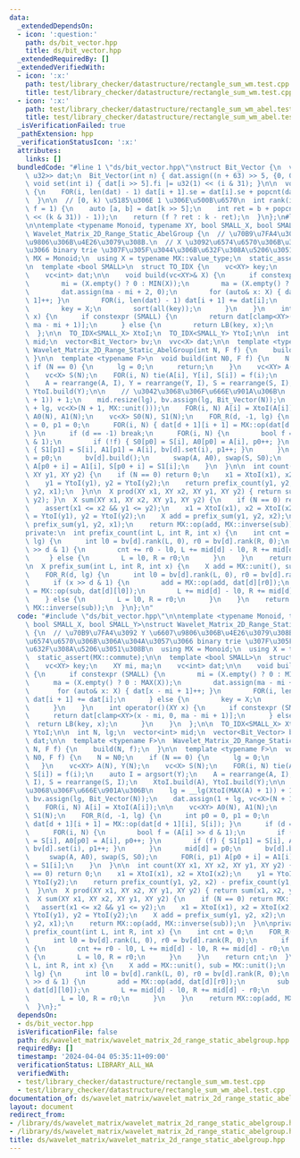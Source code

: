 ```yaml
---
data:
  _extendedDependsOn:
  - icon: ':question:'
    path: ds/bit_vector.hpp
    title: ds/bit_vector.hpp
  _extendedRequiredBy: []
  _extendedVerifiedWith:
  - icon: ':x:'
    path: test/library_checker/datastructure/rectangle_sum_wm.test.cpp
    title: test/library_checker/datastructure/rectangle_sum_wm.test.cpp
  - icon: ':x:'
    path: test/library_checker/datastructure/rectangle_sum_wm_abel.test.cpp
    title: test/library_checker/datastructure/rectangle_sum_wm_abel.test.cpp
  _isVerificationFailed: true
  _pathExtension: hpp
  _verificationStatusIcon: ':x:'
  attributes:
    links: []
  bundledCode: "#line 1 \"ds/bit_vector.hpp\"\nstruct Bit_Vector {\n  vc<pair<u32,\
    \ u32>> dat;\n  Bit_Vector(int n) { dat.assign((n + 63) >> 5, {0, 0}); }\n\n \
    \ void set(int i) { dat[i >> 5].fi |= u32(1) << (i & 31); }\n\n  void build()\
    \ {\n    FOR(i, len(dat) - 1) dat[i + 1].se = dat[i].se + popcnt(dat[i].fi);\n\
    \  }\n\n  // [0, k) \u5185\u306E 1 \u306E\u500B\u6570\n  int rank(int k, bool\
    \ f = 1) {\n    auto [a, b] = dat[k >> 5];\n    int ret = b + popcnt(a & ((u32(1)\
    \ << (k & 31)) - 1));\n    return (f ? ret : k - ret);\n  }\n};\n#line 2 \"ds/wavelet_matrix/wavelet_matrix_2d_range_static_abelgroup.hpp\"\
    \n\ntemplate <typename Monoid, typename XY, bool SMALL_X, bool SMALL_Y>\nstruct\
    \ Wavelet_Matrix_2D_Range_Static_AbelGroup {\n  // \u70B9\u7FA4\u3092 Y \u6607\
    \u9806\u306B\u4E26\u3079\u308B.\n  // X \u3092\u6574\u6570\u306B\u306A\u304A\u3057\
    \u3066 binary trie \u307F\u305F\u3044\u306B\u632F\u308A\u5206\u3051\u308B\n  using\
    \ MX = Monoid;\n  using X = typename MX::value_type;\n  static_assert(MX::commute);\n\
    \n  template <bool SMALL>\n  struct TO_IDX {\n    vc<XY> key;\n    XY mi, ma;\n\
    \    vc<int> dat;\n\n    void build(vc<XY>& X) {\n      if constexpr (SMALL) {\n\
    \        mi = (X.empty() ? 0 : MIN(X));\n        ma = (X.empty() ? 0 : MAX(X));\n\
    \        dat.assign(ma - mi + 2, 0);\n        for (auto& x: X) { dat[x - mi +\
    \ 1]++; }\n        FOR(i, len(dat) - 1) dat[i + 1] += dat[i];\n      } else {\n\
    \        key = X;\n        sort(all(key));\n      }\n    }\n    int operator()(XY\
    \ x) {\n      if constexpr (SMALL) {\n        return dat[clamp<XY>(x - mi, 0,\
    \ ma - mi + 1)];\n      } else {\n        return LB(key, x);\n      }\n    }\n\
    \  };\n\n  TO_IDX<SMALL_X> XtoI;\n  TO_IDX<SMALL_Y> YtoI;\n\n  int N, lg;\n  vector<int>\
    \ mid;\n  vector<Bit_Vector> bv;\n  vvc<X> dat;\n\n  template <typename F>\n \
    \ Wavelet_Matrix_2D_Range_Static_AbelGroup(int N, F f) {\n    build(N, f);\n \
    \ }\n\n  template <typename F>\n  void build(int N0, F f) {\n    N = N0;\n   \
    \ if (N == 0) {\n      lg = 0;\n      return;\n    }\n    vc<XY> A(N), Y(N);\n\
    \    vc<X> S(N);\n    FOR(i, N) tie(A[i], Y[i], S[i]) = f(i);\n    auto I = argsort(Y);\n\
    \    A = rearrange(A, I), Y = rearrange(Y, I), S = rearrange(S, I);\n    XtoI.build(A),\
    \ YtoI.build(Y);\n\n    // \u3042\u3068\u306F\u666E\u901A\u306B\n    lg = __lg(XtoI(MAX(A)\
    \ + 1)) + 1;\n    mid.resize(lg), bv.assign(lg, Bit_Vector(N));\n    dat.assign(1\
    \ + lg, vc<X>(N + 1, MX::unit()));\n    FOR(i, N) A[i] = XtoI(A[i]);\n\n    vc<XY>\
    \ A0(N), A1(N);\n    vc<X> S0(N), S1(N);\n    FOR_R(d, -1, lg) {\n      int p0\
    \ = 0, p1 = 0;\n      FOR(i, N) { dat[d + 1][i + 1] = MX::op(dat[d + 1][i], S[i]);\
    \ }\n      if (d == -1) break;\n      FOR(i, N) {\n        bool f = (A[i] >> d\
    \ & 1);\n        if (!f) { S0[p0] = S[i], A0[p0] = A[i], p0++; }\n        if (f)\
    \ { S1[p1] = S[i], A1[p1] = A[i], bv[d].set(i), p1++; }\n      }\n      mid[d]\
    \ = p0;\n      bv[d].build();\n      swap(A, A0), swap(S, S0);\n      FOR(i, p1)\
    \ A[p0 + i] = A1[i], S[p0 + i] = S1[i];\n    }\n  }\n\n  int count(XY x1, XY x2,\
    \ XY y1, XY y2) {\n    if (N == 0) return 0;\n    x1 = XtoI(x1), x2 = XtoI(x2);\n\
    \    y1 = YtoI(y1), y2 = YtoI(y2);\n    return prefix_count(y1, y2, x2) - prefix_count(y1,\
    \ y2, x1);\n  }\n\n  X prod(XY x1, XY x2, XY y1, XY y2) { return sum(x1, x2, y1,\
    \ y2); }\n  X sum(XY x1, XY x2, XY y1, XY y2) {\n    if (N == 0) return MX::unit();\n\
    \    assert(x1 <= x2 && y1 <= y2);\n    x1 = XtoI(x1), x2 = XtoI(x2);\n    y1\
    \ = YtoI(y1), y2 = YtoI(y2);\n    X add = prefix_sum(y1, y2, x2);\n    X sub =\
    \ prefix_sum(y1, y2, x1);\n    return MX::op(add, MX::inverse(sub));\n  }\n\n\
    private:\n  int prefix_count(int L, int R, int x) {\n    int cnt = 0;\n    FOR_R(d,\
    \ lg) {\n      int l0 = bv[d].rank(L, 0), r0 = bv[d].rank(R, 0);\n      if (x\
    \ >> d & 1) {\n        cnt += r0 - l0, L += mid[d] - l0, R += mid[d] - r0;\n \
    \     } else {\n        L = l0, R = r0;\n      }\n    }\n    return cnt;\n  }\n\
    \n  X prefix_sum(int L, int R, int x) {\n    X add = MX::unit(), sub = MX::unit();\n\
    \    FOR_R(d, lg) {\n      int l0 = bv[d].rank(L, 0), r0 = bv[d].rank(R, 0);\n\
    \      if (x >> d & 1) {\n        add = MX::op(add, dat[d][r0]);\n        sub\
    \ = MX::op(sub, dat[d][l0]);\n        L += mid[d] - l0, R += mid[d] - r0;\n  \
    \    } else {\n        L = l0, R = r0;\n      }\n    }\n    return MX::op(add,\
    \ MX::inverse(sub));\n  }\n};\n"
  code: "#include \"ds/bit_vector.hpp\"\n\ntemplate <typename Monoid, typename XY,\
    \ bool SMALL_X, bool SMALL_Y>\nstruct Wavelet_Matrix_2D_Range_Static_AbelGroup\
    \ {\n  // \u70B9\u7FA4\u3092 Y \u6607\u9806\u306B\u4E26\u3079\u308B.\n  // X \u3092\
    \u6574\u6570\u306B\u306A\u304A\u3057\u3066 binary trie \u307F\u305F\u3044\u306B\
    \u632F\u308A\u5206\u3051\u308B\n  using MX = Monoid;\n  using X = typename MX::value_type;\n\
    \  static_assert(MX::commute);\n\n  template <bool SMALL>\n  struct TO_IDX {\n\
    \    vc<XY> key;\n    XY mi, ma;\n    vc<int> dat;\n\n    void build(vc<XY>& X)\
    \ {\n      if constexpr (SMALL) {\n        mi = (X.empty() ? 0 : MIN(X));\n  \
    \      ma = (X.empty() ? 0 : MAX(X));\n        dat.assign(ma - mi + 2, 0);\n \
    \       for (auto& x: X) { dat[x - mi + 1]++; }\n        FOR(i, len(dat) - 1)\
    \ dat[i + 1] += dat[i];\n      } else {\n        key = X;\n        sort(all(key));\n\
    \      }\n    }\n    int operator()(XY x) {\n      if constexpr (SMALL) {\n  \
    \      return dat[clamp<XY>(x - mi, 0, ma - mi + 1)];\n      } else {\n      \
    \  return LB(key, x);\n      }\n    }\n  };\n\n  TO_IDX<SMALL_X> XtoI;\n  TO_IDX<SMALL_Y>\
    \ YtoI;\n\n  int N, lg;\n  vector<int> mid;\n  vector<Bit_Vector> bv;\n  vvc<X>\
    \ dat;\n\n  template <typename F>\n  Wavelet_Matrix_2D_Range_Static_AbelGroup(int\
    \ N, F f) {\n    build(N, f);\n  }\n\n  template <typename F>\n  void build(int\
    \ N0, F f) {\n    N = N0;\n    if (N == 0) {\n      lg = 0;\n      return;\n \
    \   }\n    vc<XY> A(N), Y(N);\n    vc<X> S(N);\n    FOR(i, N) tie(A[i], Y[i],\
    \ S[i]) = f(i);\n    auto I = argsort(Y);\n    A = rearrange(A, I), Y = rearrange(Y,\
    \ I), S = rearrange(S, I);\n    XtoI.build(A), YtoI.build(Y);\n\n    // \u3042\
    \u3068\u306F\u666E\u901A\u306B\n    lg = __lg(XtoI(MAX(A) + 1)) + 1;\n    mid.resize(lg),\
    \ bv.assign(lg, Bit_Vector(N));\n    dat.assign(1 + lg, vc<X>(N + 1, MX::unit()));\n\
    \    FOR(i, N) A[i] = XtoI(A[i]);\n\n    vc<XY> A0(N), A1(N);\n    vc<X> S0(N),\
    \ S1(N);\n    FOR_R(d, -1, lg) {\n      int p0 = 0, p1 = 0;\n      FOR(i, N) {\
    \ dat[d + 1][i + 1] = MX::op(dat[d + 1][i], S[i]); }\n      if (d == -1) break;\n\
    \      FOR(i, N) {\n        bool f = (A[i] >> d & 1);\n        if (!f) { S0[p0]\
    \ = S[i], A0[p0] = A[i], p0++; }\n        if (f) { S1[p1] = S[i], A1[p1] = A[i],\
    \ bv[d].set(i), p1++; }\n      }\n      mid[d] = p0;\n      bv[d].build();\n \
    \     swap(A, A0), swap(S, S0);\n      FOR(i, p1) A[p0 + i] = A1[i], S[p0 + i]\
    \ = S1[i];\n    }\n  }\n\n  int count(XY x1, XY x2, XY y1, XY y2) {\n    if (N\
    \ == 0) return 0;\n    x1 = XtoI(x1), x2 = XtoI(x2);\n    y1 = YtoI(y1), y2 =\
    \ YtoI(y2);\n    return prefix_count(y1, y2, x2) - prefix_count(y1, y2, x1);\n\
    \  }\n\n  X prod(XY x1, XY x2, XY y1, XY y2) { return sum(x1, x2, y1, y2); }\n\
    \  X sum(XY x1, XY x2, XY y1, XY y2) {\n    if (N == 0) return MX::unit();\n \
    \   assert(x1 <= x2 && y1 <= y2);\n    x1 = XtoI(x1), x2 = XtoI(x2);\n    y1 =\
    \ YtoI(y1), y2 = YtoI(y2);\n    X add = prefix_sum(y1, y2, x2);\n    X sub = prefix_sum(y1,\
    \ y2, x1);\n    return MX::op(add, MX::inverse(sub));\n  }\n\nprivate:\n  int\
    \ prefix_count(int L, int R, int x) {\n    int cnt = 0;\n    FOR_R(d, lg) {\n\
    \      int l0 = bv[d].rank(L, 0), r0 = bv[d].rank(R, 0);\n      if (x >> d & 1)\
    \ {\n        cnt += r0 - l0, L += mid[d] - l0, R += mid[d] - r0;\n      } else\
    \ {\n        L = l0, R = r0;\n      }\n    }\n    return cnt;\n  }\n\n  X prefix_sum(int\
    \ L, int R, int x) {\n    X add = MX::unit(), sub = MX::unit();\n    FOR_R(d,\
    \ lg) {\n      int l0 = bv[d].rank(L, 0), r0 = bv[d].rank(R, 0);\n      if (x\
    \ >> d & 1) {\n        add = MX::op(add, dat[d][r0]);\n        sub = MX::op(sub,\
    \ dat[d][l0]);\n        L += mid[d] - l0, R += mid[d] - r0;\n      } else {\n\
    \        L = l0, R = r0;\n      }\n    }\n    return MX::op(add, MX::inverse(sub));\n\
    \  }\n};"
  dependsOn:
  - ds/bit_vector.hpp
  isVerificationFile: false
  path: ds/wavelet_matrix/wavelet_matrix_2d_range_static_abelgroup.hpp
  requiredBy: []
  timestamp: '2024-04-04 05:35:11+09:00'
  verificationStatus: LIBRARY_ALL_WA
  verifiedWith:
  - test/library_checker/datastructure/rectangle_sum_wm.test.cpp
  - test/library_checker/datastructure/rectangle_sum_wm_abel.test.cpp
documentation_of: ds/wavelet_matrix/wavelet_matrix_2d_range_static_abelgroup.hpp
layout: document
redirect_from:
- /library/ds/wavelet_matrix/wavelet_matrix_2d_range_static_abelgroup.hpp
- /library/ds/wavelet_matrix/wavelet_matrix_2d_range_static_abelgroup.hpp.html
title: ds/wavelet_matrix/wavelet_matrix_2d_range_static_abelgroup.hpp
---
```


